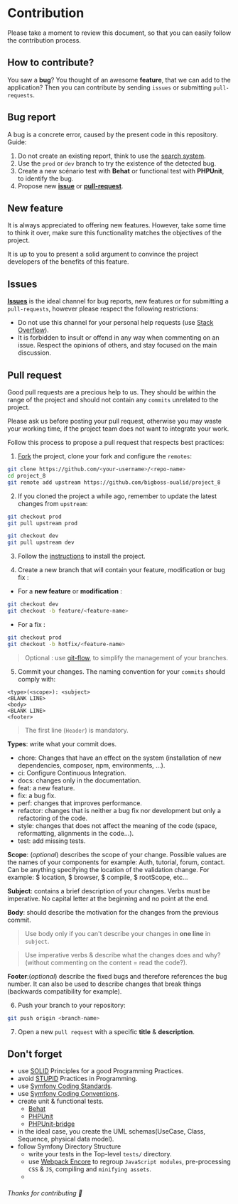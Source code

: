 
# Contribution

Please take a moment to review this document, so that you can easily follow the contribution process.

## How to contribute?
You saw a **bug**? You thought of an awesome **feature**, that we can add to the application? Then you can contribute by sending ``issues`` or submitting ``pull-requests``.

## Bug report
A bug is a concrete error, caused by the present code in this repository.
Guide:
1. Do not create an existing report, think to use the [search system](https://github.com/bigboss-oualid/project_8/issues).
2. Use the ``prod`` or ``dev`` branch to try the existence of the detected bug.
3. Create a new scénario test with **Behat** or functional test with **PHPUnit**, to identify the bug.
4. Propose new **[issue](https://docs.github.com/en/free-pro-team@latest/github/managing-your-work-on-github/creating-an-issue "Creating an issue")** 
or 
**[pull-request](https://docs.github.com/en/free-pro-team@latest/github/collaborating-with-issues-and-pull-requests/creating-a-pull-request "Creating a pull request")**.

## New feature
It is always appreciated to offering new features. However, take some time to think it over, make sure this functionality matches the objectives of the project.

It is up to you to present a solid argument to convince the project developers of the benefits of this feature.

## Issues
**[Issues](https://docs.github.com/en/free-pro-team@latest/github/managing-your-work-on-github/about-issues "About issues")** is the ideal channel for bug reports, new features or for submitting a ``pull-requests``, however please respect the following restrictions:

* Do not use this channel for your personal help requests (use [Stack Overflow](http://stackoverflow.com/)).
* It is forbidden to insult or offend in any way when commenting on an issue. Respect the opinions of others, and stay focused on the main discussion.

## Pull request
Good pull requests are a precious help to us. They should be within the range of the project and should not contain any ``commits`` unrelated to the project.

Please ask us before posting your pull request, otherwise you may waste your working time, if the project team does not want to integrate your work.

Follow this process to propose a pull request that respects best practices:
1. [Fork](http://help.github.com/fork-a-repo/) the project, clone your fork and configure the ``remotes``:
```bash
git clone https://github.com/<your-username>/<repo-name>
cd project_8
git remote add upstream https://github.com/bigboss-oualid/project_8
```

2. If you cloned the project a while ago, remember to update the latest changes from `upstream`:
```bash
git checkout prod
git pull upstream prod

git checkout dev
git pull upstream dev
```

3. Follow the [instructions](docs/github_pages/instal.md) to install the project.

4. Create a new branch that will contain your feature, modification or bug fix :
* For a **new feature** or **modification** :
```bash
git checkout dev
git checkout -b feature/<feature-name>
```
* For a fix :
```bash
git checkout prod
git checkout -b hotfix/<feature-name>
```
>Optional : use [git-flow](https://danielkummer.github.io/git-flow-cheatsheet/index.html), to simplify the management of your branches.

5. Commit your changes. The naming convention for your ``commits`` should comply with:

```
<type>(<scope>): <subject>
<BLANK LINE>
<body>
<BLANK LINE>
<footer>
```
>The first line (``Header``) is mandatory.

**Types**: write what your commit does.
* chore: Changes that have an effect on the system (installation of new dependencies, composer, npm, environments, ...).
* ci: Configure Continuous Integration.
* docs: changes only in the documentation.
* feat: a new feature.
* fix: a bug fix.
* perf: changes that improves performance.
* refactor: changes that is neither a bug fix nor development but only a refactoring of the code.
* style: changes that does not affect the meaning of the code (space, reformatting, alignments in the code…).
* test: add missing tests.

**Scope**: (_optional_) describes the scope of your change. Possible values are the names of your components for example: Auth, tutorial, forum, contact. Can be anything specifying the location of the validation change. For example: $ location, $ browser, $ compile, $ rootScope, etc…

**Subject**: contains a brief description of your changes. Verbs must be imperative. No capital letter at the beginning and no point at the end.

**Body**: should describe the motivation for the changes from the previous commit.
>Use body only if you can't describe your changes in **one line** in ``subject``.

>Use imperative verbs & describe what the changes does and why? (without commenting on the content = read the code?).

**Footer**:(_optional_) describe the fixed bugs and therefore references the bug number. It can also be used to describe changes that break things (backwards compatibility for example).

6. Push your branch to your repository:
```bash
git push origin <branch-name> 
```

7. Open a new ``pull request`` with a specific **title** & **description**.
## Don't forget
* use [SOLID](https://openclassrooms.com/fr/courses/6900866-write-maintainable-python-code/7009965-discover-good-programming-practices-with-the-solid-principles)  Principles for a good Programming Practices.
* avoid [STUPID](https://openclassrooms.com/fr/courses/6900866-write-maintainable-python-code/7010365-avoid-stupid-practices-in-programming) Practices in Programming.
* use [Symfony Coding Standards](https://symfony.com/doc/current/contributing/code/standards.html).
* use [Symfony Coding Conventions](https://symfony.com/doc/current/contributing/code/conventions.html).
* create unit & functional tests.
    * [Behat](https://docs.behat.org/en/latest/ "Visit Documentation")
    * [PHPUnit](https://phpunit.de/ "Visit Documentation")
    * [PHPUnit-bridge](https://symfony.com/doc/current/testing.html "How to create test in Symfony?")
* in the ideal case, you create the UML schemas(UseCase, Class, Sequence, physical data model).
* follow Symfony Directory Structure
    * write your tests in the Top-level ``tests/`` directory.
    * use [Webpack Encore](https://symfony.com/doc/current/frontend.html) to regroup ``JavaScript modules``, pre-processing ``CSS`` & ``JS``, compiling and ``minifying assets``.
    * 

###### Thanks for contributing :wave: